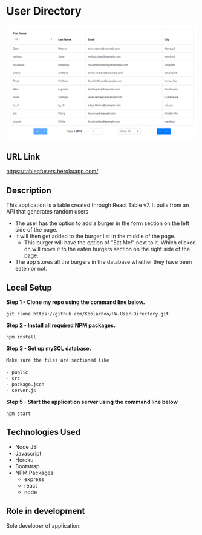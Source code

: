 # User Directory

<img src="public/Table.PNG" />

## URL Link

https://tableofusers.herokuapp.com/

## Description

This application is a table created through React Table v7. It pulls from an API that generates random users

* The user has the option to add a burger in the form section on the left side of the page.
* It will then get added to the burger list in the middle of the page.
    * This burger will have the option of "Eat Me!" next to it. Which clicked on will move it to the eaten burgers section on the right side of the page.
* The app stores all the burgers in the database whether they have been eaten or not.



## Local Setup

**Step 1 - Clone my repo using the command line below.**
```
git clone https://github.com/Koolachoo/HW-User-Directory.git
```
**Step 2 - Install all required NPM packages.**
```
npm install
```
**Step 3 - Set up mySQL database.**
```
Make sure the files are sectioned like 

- public
- src
- package.json
- server.js

```
**Step 5 - Start the application server using the command line below**
```
npm start
```

## Technologies Used

* Node JS
* Javascript
* Heroku
* Bootstrap
* NPM Packages:
    - express
    - react
    - node

## Role in development

Sole developer of application.

